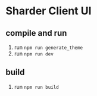 # Sharder Client UI #

## compile and run
1. run `npm run generate_theme`
2. run `npm run dev`

## build 
1. run `npm run build`
